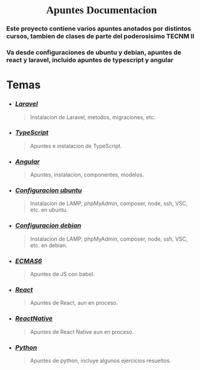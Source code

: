 <center style="font-family: Times News Roman"> <h1>Apuntes Documentacion</h1> </center>

### Este proyecto contiene varios apuntes anotados por distintos cursos, tambien de clases de parte del poderosisimo TECNM II

### Va desde configuraciones de ubuntu y debian, apuntes de react y laravel, incluido apuntes de typescript y angular

# Temas 

- ### ***[Laravel](apuntesBack/laravel.md)*** 
  > Instalacion de Laravel, metodos, migraciones, etc.
- ### ***[TypeScript](apuntesFront/apuntes_typescript.md)***
  > Apuntes e instalacion de TypeScript.
- ### ***[Angular](apuntesFront/desarrollo_frontend.md)***
  > Apuntes, instalacion, componentes, modelos.
- ### ***[Configuracion ubuntu](ApuntesLinux/ubuntu_config/desarrollador.md)***
  > Instalacion de LAMP, phpMyAdmin, composer, node, ssh, VSC, etc. en ubuntu.
- ### ***[Configuracion debian](ApuntesLinux/debian_config/desarrollador.md)***
  > Instalacion de LAMP, phpMyAdmin, composer, node, ssh, VSC, etc. en debian.
- ### ***[ECMAS6](ApuntesPLF/ECMAS6.md)***
  > Apuntes de JS con babel.
  <!-- apuntesReact/apuntesR.md -->
- ### ***[React]()***
  > Apuntes de React, aun en proceso.
- ### ***[ReactNative]()***
  > Apuntes de React Native aun en proceso.
- ### ***[Python](Python/)***
  > Apuntes de python, incluye algunos ejercicios resueltos.
